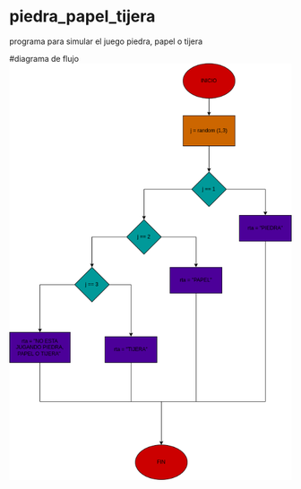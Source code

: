 # piedra_papel_tijera
programa para simular el juego piedra, papel o tijera

#diagrama de flujo
![diagrama de flujo](diagrama.png "diagrama de flujo")
 